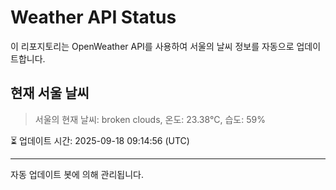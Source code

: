 
# Weather API Status

이 리포지토리는 OpenWeather API를 사용하여 서울의 날씨 정보를 자동으로 업데이트합니다.

## 현재 서울 날씨
> 서울의 현재 날씨: broken clouds, 온도: 23.38°C, 습도: 59%

⏳ 업데이트 시간: 2025-09-18 09:14:56 (UTC)

---
자동 업데이트 봇에 의해 관리됩니다.
